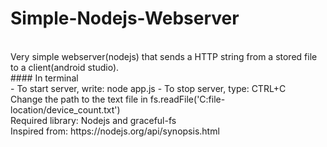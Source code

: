# Simple-Nodejs-Webserver
<br>
Very simple webserver(nodejs) 
that sends a HTTP string from a stored file to a client(android studio).
<br>
#### In terminal <br>
- To start server, write: node app.js
- To stop server, type: CTRL+C
<br>
Change the path to the text file in fs.readFile('C:file-location/device_count.txt')<br>
Required library: Nodejs and graceful-fs<br>
Inspired from: https://nodejs.org/api/synopsis.html

